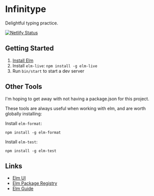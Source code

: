# Infinitype

Delightful typing practice.

[![Netlify Status](https://api.netlify.com/api/v1/badges/3cfd8e9d-47ec-478b-9d33-6d243b236409/deploy-status)](https://app.netlify.com/sites/sad-hawking-c8375f/deploys)

## Getting Started

1. [Install Elm](https://guide.elm-lang.org/install/elm.html)
2. Install `elm-live`: `npm install -g elm-live`
3. Run `bin/start` to start a dev server

## Other Tools

I'm hoping to get away with not having a package.json for this project.

These tools are always useful when working with elm, and are worth globally installing:

Install `elm-format`:

```
npm install -g elm-format
```

Install `elm-test`:

```
npm install -g elm-test
```

## Links

- [Elm UI](https://package.elm-lang.org/packages/mdgriffith/elm-ui/latest/)
- [Elm Package Registry](https://package.elm-lang.org/)
- [Elm Guide](https://guide.elm-lang.org/)

